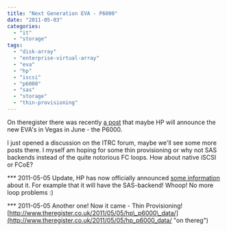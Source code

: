 ```yaml
---
title: "Next Generation EVA - P6000"
date: "2011-05-03"
categories: 
  - "it"
  - "storage"
tags: 
  - "disk-array"
  - "enterprise-virtual-array"
  - "eva"
  - "hp"
  - "iscsi"
  - "p6000"
  - "sas"
  - "storage"
  - "thin-provisioning"
---
```


On theregister there was recently [a post](http://www.theregister.co.uk/2011/05/03/hp_fifth_gen_eva/ "on theregister") that maybe HP will announce the new EVA's in Vegas in June - the P6000.

I just opened a discussion on the ITRC forum, maybe we'll see some more posts there. I myself am hoping for some thin provisioning or why not SAS backends instead of the quite notorious FC loops. How about native iSCSI or FCoE?

\*\*\* 2011-05-05 Update, HP has now officially announced [some information](http://www.hp.com/hpinfo/newsroom/press/2011/110503c.html?mtxs=rss-corp-news  "on hp.com") about it. For example that it will have the SAS-backend! Whoop! No more loop problems :)

\*\*\* 2011-05-05 Another one! Now it came - Thin Provisioning! [http://www.theregister.co.uk/2011/05/05/hp\_p6000\_data/](http://www.theregister.co.uk/2011/05/05/hp_p6000_data/ "on thereg")
